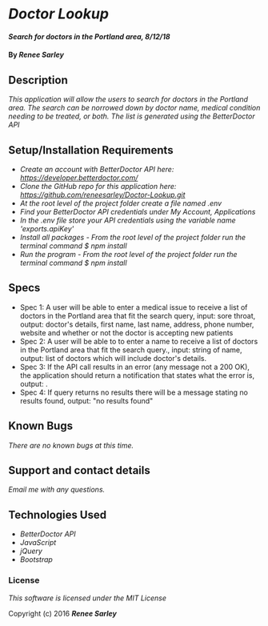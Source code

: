   # _Doctor Lookup_

#### _Search for doctors in the Portland area, 8/12/18_

#### By _**Renee Sarley**_

## Description

_This application will allow the users to search for doctors in the Portland area. The search can be norrowed down by doctor name, medical condition needing to be treated, or both. The list is generated using the BetterDoctor API_

## Setup/Installation Requirements

* _Create an account with BetterDoctor API here: https://developer.betterdoctor.com/_
* _Clone the GitHub repo for this application here: https://github.com/reneesarley/Doctor-Lookup.git_
* _At the root level of the project folder create a file named .env_
* _Find your BetterDoctor API credentials under My Account, Applications_
* _In the .env file store your API credentials using the variable name 'exports.apiKey'_
* _Install all packages - From the root level of the project folder run the terminal command $ npm install_
* _Run the program - From the root level of the project folder run the terminal command $ npm install_

## Specs
  * Spec 1: A user will be able to enter a medical issue to receive a list of doctors in the Portland area that fit the search query, input: sore throat, output: doctor's details, first name, last name, address, phone number, website and whether or not the doctor is accepting new patients
  * Spec 2: A user will be able to to enter a name to receive a list of doctors in the Portland area that fit the search query., input: string of name, output: list of doctors which will include doctor's details.
  * Spec 3: If the API call results in an error (any message not a 200 OK), the application should return a notification that states what the error is, output: .
  * Spec 4: If query returns no results there will be a message stating no results found, output: "no results found"

## Known Bugs

_There are no known bugs at this time._

## Support and contact details

_Email me with any questions._

## Technologies Used

* _BetterDoctor API_
* _JavaScript_
* _jQuery_
* _Bootstrap_

### License

*This software is licensed under the MIT License*

Copyright (c) 2016 **_Renee Sarley_**
